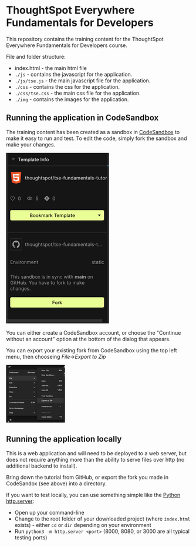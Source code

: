 # ThoughtSpot Everywhere Fundamentals for Developers

This repository contains the training content for the ThoughtSpot Everywhere Fundamentals for Developers course.

File and folder structure:

* index.html - the main html file
* `./js` - contains the javascript for the application.
* `./js/tse.js` - the main javascript file for the application.
* `./css` - contains the css for the application.
* `./css/tse.css` - the main css file for the application.
* `./img` - contains the images for the application.

## Running the application in CodeSandbox

The training content has been created as a sandbox in <a href="https://codesandbox.io/s/github/thoughtspot/tse-fundamentals-tutorial?file=/index.html" target="_blank">CodeSandbox</a> to make it easy to run and test. To edit the code, simply fork the sandbox and make your changes.

![codesandbox-fork](img/codesandbox-fork.png)

You can either create a CodeSandbox account, or choose the "Continue without an account" option at the bottom of the dialog that appears.

You can export your existing fork from CodeSandbox using the top left menu, then chooseing *File*->*Export to Zip*

![codesandbox-export](img/codesandbox-save-to-zip.png)


## Running the application locally

This is a web application and will need to be deployed to a web server, but does not require anything more than the ability to serve files over http (no additional backend to install).  

Bring down the tutorial from GitHub, or export the fork you made in CodeSandox (see above) into a directory.

If you want to test locally, you can use something simple like the [Python http.server](https://docs.python.org/3/library/http.server.html):  

* Open up your command-line
* Change to the root folder of your downloaded project (where `index.html` exists) - either `cd` or `dir` depending on your environment
* Run `python3 -m http.server <port>`  (8000, 8080, or 3000 are all typical testing ports)  
